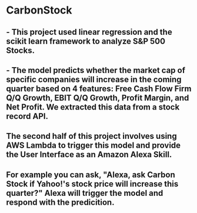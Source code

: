 # CarbonStock
## - This project used linear regression and the scikit learn framework to analyze S&P 500 Stocks.
## - The model predicts whether the market cap of specific companies will increase in the coming quarter based on 4 features: Free Cash Flow Firm Q/Q Growth, EBIT Q/Q Growth, Profit Margin, and Net Profit. We extracted this data from a stock record API.
## The second half of this project involves using AWS Lambda to trigger this model and provide the User Interface as an Amazon Alexa Skill.
## For example you can ask, "Alexa, ask Carbon Stock if Yahoo!'s stock price will increase this quarter?" Alexa will trigger the model and respond with the predicition. 
